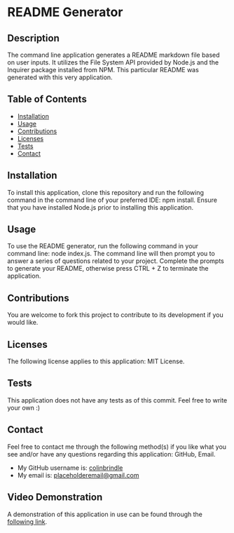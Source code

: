 
  # README Generator
  
  ## **Description**
  The command line application generates a README markdown file based on user inputs. It utilizes the File System API provided by Node.js and the Inquirer package installed from NPM. This particular README was generated with this very application.
  
  ## **Table of Contents**
  - [Installation](#installation)
  - [Usage](#usage)
  - [Contributions](#contributions)
  - [Licenses](#licenses)
  - [Tests](#tests)
  - [Contact](#contact)

  ## **Installation**
  To install this application, clone this repository and run the following command in the command line of your preferred IDE: npm install. Ensure that you have installed Node.js prior to installing this application.

  ## **Usage**
  To use the README generator, run the following command in your command line: node index.js. The command line will then prompt you to answer a series of questions related to your project. Complete the prompts to generate your README, otherwise press CTRL + Z to terminate the application.

  ## **Contributions**
  You are welcome to fork this project to contribute to its development if you would like.

  ## **Licenses**
  The following license applies to this application: MIT License.

  ## **Tests**
  This application does not have any tests as of this commit. Feel free to write your own :)

  ## **Contact**
  Feel free to contact me through the following method(s) if you like what you see and/or have any questions regarding this application: GitHub, Email.

  - My GitHub username is: [colinbrindle](https://github.com/colinbrindle)
  - My email is: [placeholderemail@gmail.com](mailto:placeholderemail@gmail.com)

  ## **Video Demonstration**
  A demonstration of this application in use can be found through the [following link](https://www.youtube.com/watch?v=U2V_xa7iwBg&list=PLN38sEAEcZCgqv0_Pwny32humodjvMzEL).
